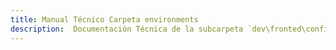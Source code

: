 ```yaml
---
title: Manual Técnico Carpeta environments
description:  Documentación Técnica de la subcarpeta `dev\fronted\config`
---
```


